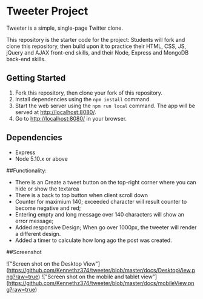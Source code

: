 # Tweeter Project

Tweeter is a simple, single-page Twitter clone.

This repository is the starter code for the project: Students will fork and clone this repository, then build upon it to practice their HTML, CSS, JS, jQuery and AJAX front-end skills, and their Node, Express and MongoDB back-end skills.

## Getting Started

1. Fork this repository, then clone your fork of this repository.
2. Install dependencies using the `npm install` command.
3. Start the web server using the `npm run local` command. The app will be served at <http://localhost:8080/>.
4. Go to <http://localhost:8080/> in your browser.

## Dependencies

- Express
- Node 5.10.x or above

##Functionality:

- There is an Create a tweet button on the top-right corner where you can hide or show the textarea
- There is a back to top button when client scroll down 
- Counter for maximium 140; exceeded character will result counter to become negative and red;
- Entering empty and long message over 140 characters will show an error message;
- Added responsive Design; When go over 1000px, the tweeter will render a different design.
- Added a timer to calculate how long ago the post was created.

##Screenshot

!["Screen shot on the Desktop View"] (https://github.com/Kennethz374/tweeter/blob/master/docs/DesktopView.png?raw=true)
!["Screen shot on the mobile and tablet view"] (https://github.com/Kennethz374/tweeter/blob/master/docs/mobileView.png?raw=true)